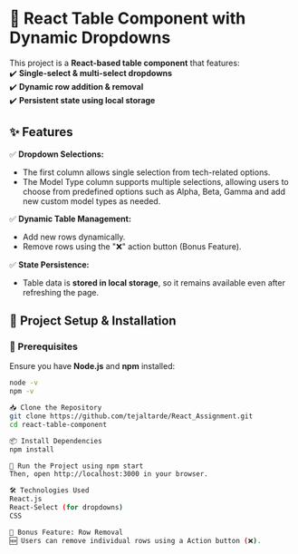 # 🚀 React Table Component with Dynamic Dropdowns  

This project is a **React-based table component** that features:  
✔️ **Single-select & multi-select dropdowns**  
✔️ **Dynamic row addition & removal**  
✔️ **Persistent state using local storage**  

## **✨ Features**  

✅ **Dropdown Selections:**  
- The first column allows single selection from tech-related options.  
- The Model Type column supports multiple selections, allowing users to choose from predefined options such as Alpha, Beta, Gamma and add new custom model types as needed.
  
✅ **Dynamic Table Management:**  
- Add new rows dynamically.  
- Remove rows using the "❌" action button (Bonus Feature).
   
✅ **State Persistence:**  
- Table data is **stored in local storage**, so it remains available even after refreshing the page.  

## **📂 Project Setup & Installation**  

### **🔧 Prerequisites**  
Ensure you have **Node.js** and **npm** installed:  
```sh
node -v
npm -v

📥 Clone the Repository
git clone https://github.com/tejaltarde/React_Assignment.git  
cd react-table-component

📦 Install Dependencies
npm install

🚀 Run the Project using npm start
Then, open http://localhost:3000 in your browser.

🛠️ Technologies Used
React.js
React-Select (for dropdowns)
CSS

🎯 Bonus Feature: Row Removal
🆕 Users can remove individual rows using a Action button (❌).

